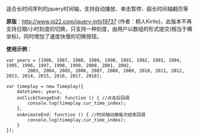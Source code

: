适合长时间序列的jquery时间轴，支持自动播放、单击暂停、超长时间轴翻页等

**原版**：http://www.jq22.com/jquery-info19737 (作者：桐人Kirito)，此版本不再支持日期/小时刻度的切换，只支持一种刻度，由用户以数组的形式提交(相当于横坐标)，同时增加了速度快慢的切换按钮。

**使用示例**：
```
var years = [1986, 1987, 1988, 1989, 1990, 1991, 1992, 1993, 1994, 1995, 1996, 1997, 1998, 1999, 2000, 2001, 2002,
        2003, 2004, 2005, 2006, 2007, 2008, 2009, 2010, 2011, 2012, 2013, 2014, 2015, 2016, 2017, 2018];

var timeplay = new Timeplay({
    datetimes: years,
    onClickChangeEnd: function () { //点击后回调
        console.log(timeplay.cur_time_index);
    },
    onAnimateEnd: function () { //时间轴动画每次结束回调
        console.log(timeplay.cur_time_index);
    }
});
```
